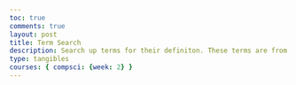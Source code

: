 ```yaml
---
toc: true
comments: true
layout: post
title: Term Search
description: Search up terms for their definiton. These terms are from notes/hacks.
type: tangibles
courses: { compsci: {week: 2} }
---
```


<html>
<head>
    <title>Command Glossary</title>
    <style>
        /* Add some basic styling */
        body {
            font-family: Arial, sans-serif;
            margin: 20px;
        }

        input[type="text"] {
            width: 300px;
            padding: 5px;
        }

        #result {
            margin-top: 10px;
            font-weight: bold;
        }
    </style>
</head>
<body>
    <h1>Command Glossary</h1>
    <p>Enter a command to get its definition:</p>
    <input type="text" id="searchInput" placeholder="Enter a command">
    <button onclick="search()">Search</button>
    <p id="result"></p>

    <script>
        // Define a JavaScript object to store command definitions
        const commandDefinitions = {
            "make": "Command that helps run your local server.",
            "make convert": "Checks and ensures Jupyter notebooks are up to date.",
            "make clean": "Stops the local server and cleans the files.",
            "make stop": "Stops the local server.",
            "cd ~": "Allows you to move through directories.",
            "cd vscode": "Allows you to go to the VSCode directory.",
            "python --version": "Shows your current Python version.",
            "jupyter --version": "Shows all your Jupyter files and their current versions.",
            "git clone": "Clones a repository.",
            "rbenv versions": "Shows your current Ruby versions.",
            "ruby -v": "Shows your current Ruby version.",
            "bundle install": "Installs the dependencies in your Gemfile.",
            "ls": "Lists files in the repository.",
            "pwd": "Print working directory command.",
            "mkdir": "Command used to create directories.",
            "echo": "Print any text that follows the command.",
            "clear": "Clears the terminal display.",
            "mv": "Move or rename files.",
            "useradd": "Adds a new user.",
            "sudo": "Command to create privileges."
        };

        // Function to search for a command and display its definition
        function search() {
            const searchInput = document.getElementById("searchInput").value;
            const resultElement = document.getElementById("result");

            if (commandDefinitions.hasOwnProperty(searchInput)) {
                resultElement.innerText = commandDefinitions[searchInput];
            } else {
                resultElement.innerText = "Command not found.";
            }
        }
    </script>
</body>
</html>

- make - command that helps run your local server
- make convert - checks and ensures Jupyter notebooks are up to date
- make clean - stops the local server and cleans the files
- make stop - stops the local server
- cd - allows you to move through directories
- cd vscode - allows you to go to VSCode directory
- python –version - shows you your current python version
- jupyter –version - shows all your jupyter files and their current versions
- git clone - clones a repository
- rbenv versions - shows your current ruby versions
- ruby -v - shows your current ruby version
- bundle install - this command installs the dependencies in your Gemfile
- adds an image
- ls - lists files in the respository
- pwd - Print working directory command
- mkdir - Command used to create directories
- echo - Print any text that follows the command
- clear - Clear the terminal display
- mv - Move or rename files
- useradd - adds a new user
- sudo - command to create privileges